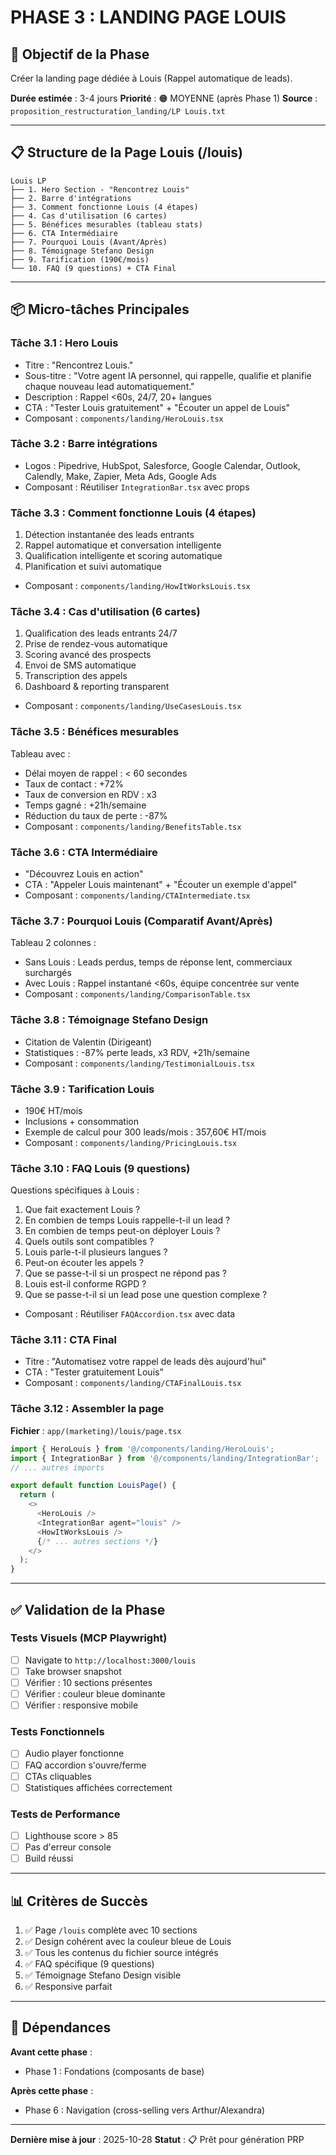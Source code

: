 # PHASE 3 : LANDING PAGE LOUIS

## 🎯 Objectif de la Phase

Créer la landing page dédiée à Louis (Rappel automatique de leads).

**Durée estimée** : 3-4 jours
**Priorité** : 🟠 MOYENNE (après Phase 1)
**Source** : `proposition_restructuration_landing/LP Louis.txt`

---

## 📋 Structure de la Page Louis (/louis)

```
Louis LP
├── 1. Hero Section - "Rencontrez Louis"
├── 2. Barre d'intégrations
├── 3. Comment fonctionne Louis (4 étapes)
├── 4. Cas d'utilisation (6 cartes)
├── 5. Bénéfices mesurables (tableau stats)
├── 6. CTA Intermédiaire
├── 7. Pourquoi Louis (Avant/Après)
├── 8. Témoignage Stefano Design
├── 9. Tarification (190€/mois)
└── 10. FAQ (9 questions) + CTA Final
```

---

## 📦 Micro-tâches Principales

### Tâche 3.1 : Hero Louis
- Titre : "Rencontrez Louis."
- Sous-titre : "Votre agent IA personnel, qui rappelle, qualifie et planifie chaque nouveau lead automatiquement."
- Description : Rappel <60s, 24/7, 20+ langues
- CTA : "Tester Louis gratuitement" + "Écouter un appel de Louis"
- Composant : `components/landing/HeroLouis.tsx`

### Tâche 3.2 : Barre intégrations
- Logos : Pipedrive, HubSpot, Salesforce, Google Calendar, Outlook, Calendly, Make, Zapier, Meta Ads, Google Ads
- Composant : Réutiliser `IntegrationBar.tsx` avec props

### Tâche 3.3 : Comment fonctionne Louis (4 étapes)
1. Détection instantanée des leads entrants
2. Rappel automatique et conversation intelligente
3. Qualification intelligente et scoring automatique
4. Planification et suivi automatique
- Composant : `components/landing/HowItWorksLouis.tsx`

### Tâche 3.4 : Cas d'utilisation (6 cartes)
1. Qualification des leads entrants 24/7
2. Prise de rendez-vous automatique
3. Scoring avancé des prospects
4. Envoi de SMS automatique
5. Transcription des appels
6. Dashboard & reporting transparent
- Composant : `components/landing/UseCasesLouis.tsx`

### Tâche 3.5 : Bénéfices mesurables
Tableau avec :
- Délai moyen de rappel : < 60 secondes
- Taux de contact : +72%
- Taux de conversion en RDV : x3
- Temps gagné : +21h/semaine
- Réduction du taux de perte : -87%
- Composant : `components/landing/BenefitsTable.tsx`

### Tâche 3.6 : CTA Intermédiaire
- "Découvrez Louis en action"
- CTA : "Appeler Louis maintenant" + "Écouter un exemple d'appel"
- Composant : `components/landing/CTAIntermediate.tsx`

### Tâche 3.7 : Pourquoi Louis (Comparatif Avant/Après)
Tableau 2 colonnes :
- Sans Louis : Leads perdus, temps de réponse lent, commerciaux surchargés
- Avec Louis : Rappel instantané <60s, équipe concentrée sur vente
- Composant : `components/landing/ComparisonTable.tsx`

### Tâche 3.8 : Témoignage Stefano Design
- Citation de Valentin (Dirigeant)
- Statistiques : -87% perte leads, x3 RDV, +21h/semaine
- Composant : `components/landing/TestimonialLouis.tsx`

### Tâche 3.9 : Tarification Louis
- 190€ HT/mois
- Inclusions + consommation
- Exemple de calcul pour 300 leads/mois : 357,60€ HT/mois
- Composant : `components/landing/PricingLouis.tsx`

### Tâche 3.10 : FAQ Louis (9 questions)
Questions spécifiques à Louis :
1. Que fait exactement Louis ?
2. En combien de temps Louis rappelle-t-il un lead ?
3. En combien de temps peut-on déployer Louis ?
4. Quels outils sont compatibles ?
5. Louis parle-t-il plusieurs langues ?
6. Peut-on écouter les appels ?
7. Que se passe-t-il si un prospect ne répond pas ?
8. Louis est-il conforme RGPD ?
9. Que se passe-t-il si un lead pose une question complexe ?
- Composant : Réutiliser `FAQAccordion.tsx` avec data

### Tâche 3.11 : CTA Final
- Titre : "Automatisez votre rappel de leads dès aujourd'hui"
- CTA : "Tester gratuitement Louis"
- Composant : `components/landing/CTAFinalLouis.tsx`

### Tâche 3.12 : Assembler la page
**Fichier** : `app/(marketing)/louis/page.tsx`
```typescript
import { HeroLouis } from '@/components/landing/HeroLouis';
import { IntegrationBar } from '@/components/landing/IntegrationBar';
// ... autres imports

export default function LouisPage() {
  return (
    <>
      <HeroLouis />
      <IntegrationBar agent="louis" />
      <HowItWorksLouis />
      {/* ... autres sections */}
    </>
  );
}
```

---

## ✅ Validation de la Phase

### Tests Visuels (MCP Playwright)
- [ ] Navigate to `http://localhost:3000/louis`
- [ ] Take browser snapshot
- [ ] Vérifier : 10 sections présentes
- [ ] Vérifier : couleur bleue dominante
- [ ] Vérifier : responsive mobile

### Tests Fonctionnels
- [ ] Audio player fonctionne
- [ ] FAQ accordion s'ouvre/ferme
- [ ] CTAs cliquables
- [ ] Statistiques affichées correctement

### Tests de Performance
- [ ] Lighthouse score > 85
- [ ] Pas d'erreur console
- [ ] Build réussi

---

## 📊 Critères de Succès

1. ✅ Page `/louis` complète avec 10 sections
2. ✅ Design cohérent avec la couleur bleue de Louis
3. ✅ Tous les contenus du fichier source intégrés
4. ✅ FAQ spécifique (9 questions)
5. ✅ Témoignage Stefano Design visible
6. ✅ Responsive parfait

---

## 🔗 Dépendances

**Avant cette phase** :
- Phase 1 : Fondations (composants de base)

**Après cette phase** :
- Phase 6 : Navigation (cross-selling vers Arthur/Alexandra)

---

**Dernière mise à jour** : 2025-10-28
**Statut** : 📋 Prêt pour génération PRP
